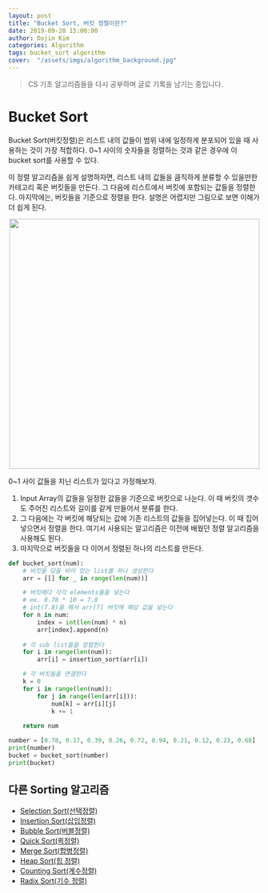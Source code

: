 ```yaml
---
layout: post
title: "Bucket Sort, 버킷 정렬이란?"
date: 2019-09-28 15:00:00
author: Dojin Kim
categories: Algorithm
tags: bucket_sort algorithm
cover:  "/assets/imgs/algorithm_background.jpg"
---
```

> CS 기초 알고리즘들을 다시 공부하며 글로 기록을 남기는 중입니다.

# Bucket Sort
Bucket Sort(버킷정렬)은 리스트 내의 값들이 범위 내에 일정하게 분포되어 있을 때 사용하는 것이 가장 적합하다. 0\~1 사이의 숫자들을 정렬하는 것과 같은 경우에 이 bucket sort를 사용할 수 있다. 

이 정렬 알고리즘을 쉽게 설명하자면, 리스트 내의 값들을 큼직하게 분류할 수 있을만한 카테고리 혹은 버킷들을 만든다. 그 다음에 리스트에서 버킷에 포함되는 값들을 정렬한다. 마지막에는, 버킷들을 기준으로 정렬을 한다. 설명은 어렵지만 그림으로 보면 이해가 더 쉽게 된다. 

<div align="center">
<img src="/assets/imgs/cs/bucket_sort.png" style="width:500px"/>
</div>

0\~1 사이 값들을 지닌 리스트가 있다고 가정해보자. 

1. Input Array의 값들을 일정한 값들을 기준으로 버킷으로 나눈다. 이 때 버킷의 갯수도 주어진 리스트와 길이를 같게 만들어서 분류를 한다.
2. 그 다음에는 각 버킷에 해당되는 값에 기존 리스트의 값들을 집어넣는다. 이 때 집어넣으면서 정렬을 한다. 여기서 사용되는 알고리즘은 이전에 배웠던 정렬 알고리즘을 사용해도 뙨다. 
3. 마지막으로 버킷들을 다 이어서 정렬된 하나의 리스트를 만든다.

```python
def bucket_sort(num):
    # 버킷을 담을 비어 있는 list를 하나 생성한다
    arr = [[] for _ in range(len(num))]

    # 버킷에다 각각 elements들을 넣는다
    # ex. 0.78 * 10 = 7.8
    # int(7.8)을 해서 arr[7] 버킷에 해당 값을 넣는다
    for n in num: 
        index = int(len(num) * n)  
        arr[index].append(n) 
    
    # 각 sub list들을 정렬한다
    for i in range(len(num)):
        arr[i] = insertion_sort(arr[i])

    # 각 버킷들을 연결한다
    k = 0
    for i in range(len(num)):
        for j in range(len(arr[i])):
            num[k] = arr[i][j]
            k += 1
            
    return num

number = [0.78, 0.17, 0.39, 0.26, 0.72, 0.94, 0.21, 0.12, 0.23, 0.68] 
print(number)
bucket = bucket_sort(number)
print(bucket)
```

## 다른 Sorting 알고리즘
- [Selection Sort(선택정렬)](https://dojinkimm.github.io/algorithm/2019/09/13/sort-algorithm-2.html)
- [Insertion Sort(삽입정렬)](https://dojinkimm.github.io/algorithm/2019/09/13/sort-algorithm-3.html)
- [Bubble Sort(버블정렬)](https://dojinkimm.github.io/algorithm/2019/09/14/sort-algorithm-4.html)
- [Quick Sort(퀵정렬)](https://dojinkimm.github.io/algorithm/2019/09/15/sort-algorithm-5.html)
- [Merge Sort(합병정렬)](https://dojinkimm.github.io/algorithm/2019/09/18/sort-algorithm-6.html)
- [Heap Sort(힙 정렬)](https://dojinkimm.github.io/algorithm/2019/09/19/sort-algorithm-7.html)
- [Counting Sort(계수정렬)](https://dojinkimm.github.io/algorithm/2019/09/22/sort-algorithm-8.html)
- [Radix Sort(기수 정렬)](https://dojinkimm.github.io/algorithm/2019/09/24/sort-algorithm-9.html)